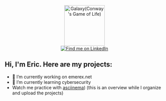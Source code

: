 <div id="header" align="center">
    <a title="Ryota Minami, CC0, via Wikimedia Commons" href="https://commons.wikimedia.org/wiki/File:Galaxy(Conway%27s_Game_of_Life).gif"><img width="128" alt="Galaxy(Conway&#039;s Game of Life)" src="https://upload.wikimedia.org/wikipedia/commons/8/85/Galaxy%28Conway%27s_Game_of_Life%29.gif"></a>
</div>

<div id="badges" align="center">
  <a href="https://www.linkedin.com/in/eric-carter-76b7b237"><img src="https://img.shields.io/badge/LinkedIn-blue?style=for-the-badge&logo=linkedin&logoColor=white" alt="Find me on LinkedIn"/></a>
</div>


## Hi, I'm Eric. Here are my projects:

- 🔭 I’m currently working on emerex.net
- 🌱 I’m currently learning cybersecurity
- Watch me practice with [asciinema](https://asciinema.org/a/901ixzbp2n3DAR6yr9cluH6Qp)) (this is an overview while I organize and upload the projects)
